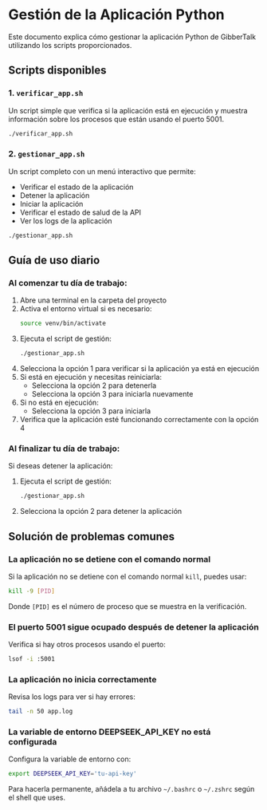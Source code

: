 # Gestión de la Aplicación Python

Este documento explica cómo gestionar la aplicación Python de GibberTalk utilizando los scripts proporcionados.

## Scripts disponibles

### 1. `verificar_app.sh`

Un script simple que verifica si la aplicación está en ejecución y muestra información sobre los procesos que están usando el puerto 5001.

```bash
./verificar_app.sh
```

### 2. `gestionar_app.sh`

Un script completo con un menú interactivo que permite:
- Verificar el estado de la aplicación
- Detener la aplicación
- Iniciar la aplicación
- Verificar el estado de salud de la API
- Ver los logs de la aplicación

```bash
./gestionar_app.sh
```

## Guía de uso diario

### Al comenzar tu día de trabajo:

1. Abre una terminal en la carpeta del proyecto
2. Activa el entorno virtual si es necesario:
   ```bash
   source venv/bin/activate
   ```
3. Ejecuta el script de gestión:
   ```bash
   ./gestionar_app.sh
   ```
4. Selecciona la opción 1 para verificar si la aplicación ya está en ejecución
5. Si está en ejecución y necesitas reiniciarla:
   - Selecciona la opción 2 para detenerla
   - Selecciona la opción 3 para iniciarla nuevamente
6. Si no está en ejecución:
   - Selecciona la opción 3 para iniciarla
7. Verifica que la aplicación esté funcionando correctamente con la opción 4

### Al finalizar tu día de trabajo:

Si deseas detener la aplicación:
1. Ejecuta el script de gestión:
   ```bash
   ./gestionar_app.sh
   ```
2. Selecciona la opción 2 para detener la aplicación

## Solución de problemas comunes

### La aplicación no se detiene con el comando normal

Si la aplicación no se detiene con el comando normal `kill`, puedes usar:

```bash
kill -9 [PID]
```

Donde `[PID]` es el número de proceso que se muestra en la verificación.

### El puerto 5001 sigue ocupado después de detener la aplicación

Verifica si hay otros procesos usando el puerto:

```bash
lsof -i :5001
```

### La aplicación no inicia correctamente

Revisa los logs para ver si hay errores:

```bash
tail -n 50 app.log
```

### La variable de entorno DEEPSEEK_API_KEY no está configurada

Configura la variable de entorno con:

```bash
export DEEPSEEK_API_KEY='tu-api-key'
```

Para hacerla permanente, añádela a tu archivo `~/.bashrc` o `~/.zshrc` según el shell que uses. 